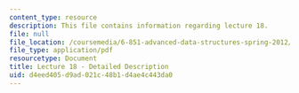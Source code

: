 ```yaml
---
content_type: resource
description: This file contains information regarding lecture 18.
file: null
file_location: /coursemedia/6-851-advanced-data-structures-spring-2012/d4eed405d9ad021c48b1d4ae4c443da0_MIT6_851S12_Lecture18.pdf
file_type: application/pdf
resourcetype: Document
title: Lecture 18 - Detailed Description
uid: d4eed405-d9ad-021c-48b1-d4ae4c443da0
---
```

